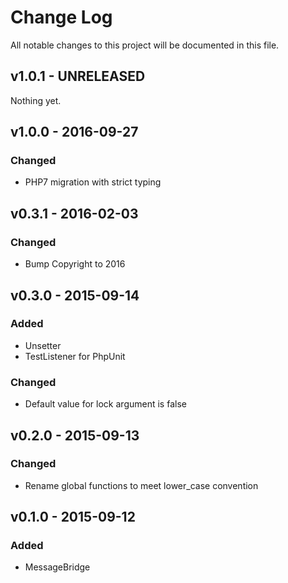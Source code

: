 # Change Log
All notable changes to this project will be documented in this file.

## v1.0.1 - UNRELEASED
Nothing yet.

## v1.0.0 - 2016-09-27
### Changed
- PHP7 migration with strict typing

## v0.3.1 - 2016-02-03
### Changed
- Bump Copyright to 2016

## v0.3.0 - 2015-09-14
### Added
- Unsetter
- TestListener for PhpUnit

### Changed
- Default value for lock argument is false

## v0.2.0 - 2015-09-13
### Changed
- Rename global functions to meet lower_case convention

## v0.1.0 - 2015-09-12
### Added
- MessageBridge

